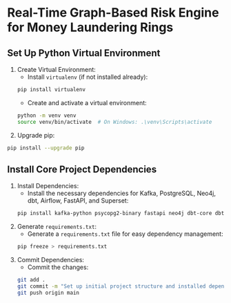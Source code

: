 # Real-Time Graph-Based Risk Engine for Money Laundering Rings

## Set Up Python Virtual Environment

1. Create Virtual Environment:
    * Install ```virtualenv``` (if not installed already):
    ```bash
    pip install virtualenv
    ```
    * Create and activate a virtual environment:
    ```bash
    python -m venv venv
    source venv/bin/activate  # On Windows: .\venv\Scripts\activate
    ```
2. Upgrade pip:
```bash
pip install --upgrade pip
```

## Install Core Project Dependencies

1. Install Dependencies:
    * Install the necessary dependencies for Kafka, PostgreSQL, Neo4j, dbt, Airflow, FastAPI, and Superset:
    ```bash
    pip install kafka-python psycopg2-binary fastapi neo4j dbt-core dbt-postgres apache-airflow apache-superset
    ```
2. Generate ```requirements.txt```:
    * Generate a ```requirements.txt``` file for easy dependency management:
    ```bash
    pip freeze > requirements.txt
    ```
3. Commit Dependencies:
    * Commit the changes:
    ```bash
    git add .
    git commit -m "Set up initial project structure and installed dependencies"
    git push origin main
    ```